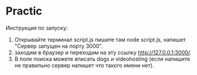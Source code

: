 # Practic
Инструкция по запуску:
1. Открывайте терминал script.js пишите там node script.js, напишет "Сервер запущен на порту 3000".
2. заходим в браузер и переходим на эту ссылку http://127.0.0.1:3000/.
3. В поле поиска можете вписать dogs и videohosting (если напишите не правильно сервер напишет что такого имени нет).
